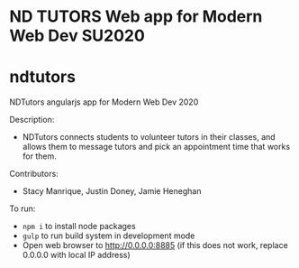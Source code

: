 
ND TUTORS
Web app for Modern Web Dev SU2020
=======
# ndtutors
NDTutors angularjs app for Modern Web Dev 2020

Description:
- NDTutors connects students to volunteer tutors in their classes, and allows them to message tutors and pick an appointment time that works for them.

Contributors: 
 - Stacy Manrique, Justin Doney, Jamie Heneghan 

To run:

- `npm i` to install node packages
- `gulp` to run build system in development mode
- Open web browser to http://0.0.0.0:8885 (if this does not work, replace 0.0.0.0 with local IP address)



